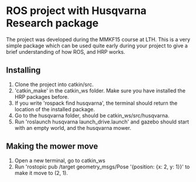 # ROS project with Husqvarna Research package
The project was developed during the MMKF15 course at LTH. This is a very simple package which can be used quite early during your project to give a brief understanding of how ROS, and HRP works.

## Installing
1. Clone the project into catkin/src.
2. 'catkin_make' in the catkin_ws folder. Make sure you have installed the HRP packages before.
3. If you write 'rospack find husqvarna', the terminal should return the location of the installed package.
4. Go to the husqvarna folder, should be catkin_ws/src/husqvarna.
5. Run 'roslaunch husqvarna launch_drive.launch' and gazebo should start with an empty world, and the husqvarna mower.

## Making the mower move
1. Open a new terminal, go to catkin_ws
2. Run 'rostopic pub /target geometry_msgs/Pose '{position: {x: 2, y: 1}}' to make it move to (2, 1).
